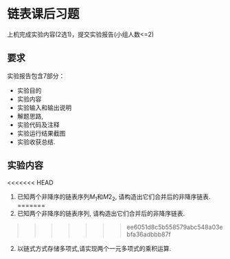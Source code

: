 # 链表课后习题

上机完成实验内容(2选1)，提交实验报告(小组人数<=2)

## 要求
实验报告包含7部分：
- 实验目的
- 实验内容
- 实验输入和输出说明
- 解题思路,
- 实验代码及注释
- 实验运行结果截图
- 实验收获总结.


## 实验内容
<<<<<<< HEAD
1. 已知两个非降序的链表序列$M_1$和$M2_2$, 请构造出它们合并后的非降序链表.
=======
1. 已知两个非降序的链表序列, 请构造出它们合并后的非降序链表.
>>>>>>> ee6051d8c5b558579abc548a03ebfa36adbbb87f
2. 以链式方式存储多项式,请实现两个一元多项式的乘积运算.

